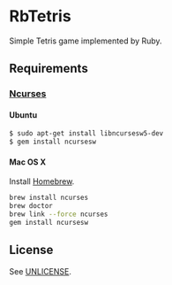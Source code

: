 # RbTetris

Simple Tetris game implemented by Ruby.

## Requirements

### [Ncurses][]

[Ncurses]: https://www.gnu.org/software/ncurses/ncurses.html

#### Ubuntu

``` sh
$ sudo apt-get install libncursesw5-dev
$ gem install ncursesw
```

#### Mac OS X

Install [Homebrew][].

[Homebrew]: http://brew.sh

``` sh
brew install ncurses
brew doctor
brew link --force ncurses
gem install ncursesw
```

## License

See [UNLICENSE](UNLICENSE).
